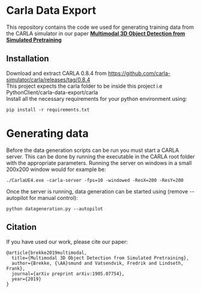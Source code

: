 
# Carla Data Export
This repository contains the code we used for generating training data from the CARLA simulator in our paper [**Multimodal 3D Object Detection from Simulated Pretraining**](https://arxiv.org/abs/1905.07754)

## Installation
Download and extract CARLA 0.8.4 from https://github.com/carla-simulator/carla/releases/tag/0.8.4  
This project expects the carla folder to be inside this project i.e PythonClient/carla-data-export/carla  
Install all the necessary requirements for your python environment using:
```
pip install -r requirements.txt
```

# Generating data
Before the data generation scripts can be run you must start a CARLA server. This can be done by running the executable in the CARLA root folder with the appropriate parameters. Running the server on windows in a small 200x200 window would for example be:
```
./CarlaUE4.exe -carla-server -fps=10 -windowed -ResX=200 -ResY=200
```
Once the server is running, data generation can be started using (remove --autopilot for manual control):
```
python datageneration.py --autopilot
```

## Citation
If you have used our work, please cite our paper:
```
@article{brekke2019multimodal,
  title={Multimodal 3D Object Detection from Simulated Pretraining},
  author={Brekke, {\AA}smund and Vatsendvik, Fredrik and Lindseth, Frank},
  journal={arXiv preprint arXiv:1905.07754},
  year={2019}
}
```
